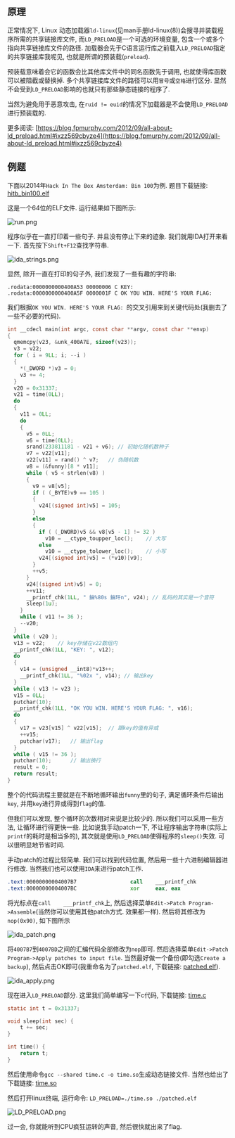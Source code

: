 ## 原理

正常情况下, Linux 动态加载器`ld-linux`(见man手册ld-linux(8))会搜寻并装载程序所需的共享链接库文件, 而`LD_PRELOAD`是一个可选的环境变量, 包含一个或多个指向共享链接库文件的路径. 加载器会先于C语言运行库之前载入`LD_PRELOAD`指定的共享链接库我呢见, 也就是所谓的预装载(`preload`).

预装载意味着会它的函数会比其他库文件中的同名函数先于调用, 也就使得库函数可以被阻截或替换掉. 多个共享链接库文件的路径可以用`冒号`或`空格`进行区分. 显然不会受到`LD_PRELOAD`影响的也就只有那些静态链接的程序了.

当然为避免用于恶意攻击, 在`ruid != euid`的情况下加载器是不会使用`LD_PRELOAD`进行预装载的. 

更多阅读: [https://blog.fpmurphy.com/2012/09/all-about-ld_preload.html#ixzz569cbyze4](https://blog.fpmurphy.com/2012/09/all-about-ld_preload.html#ixzz569cbyze4)

## 例题

下面以2014年`Hack In The Box Amsterdam: Bin 100`为例. 题目下载链接: [hitb_bin100.elf](/reverse/linux/example/2014_hitb/hitb_bin100.elf)

这是一个64位的ELF文件. 运行结果如下图所示:

![run.png](/reverse/linux/figure/2014_hitb/run.png)

程序似乎在一直打印着一些句子. 并且没有停止下来的迹象. 我们就用IDA打开来看一下. 首先按下`Shift+F12`查找字符串. 

![ida_strings.png](/reverse/linux/figure/2014_hitb/ida_strings.png)

显然, 除开一直在打印的句子外, 我们发现了一些有趣的字符串:

```
.rodata:0000000000400A53 00000006 C KEY: 
.rodata:0000000000400A5F 0000001F C OK YOU WIN. HERE'S YOUR FLAG: 
```

我们根据`OK YOU WIN. HERE'S YOUR FLAG: `的交叉引用来到关键代码处(我删去了一些不必要的代码). 

```  c
int __cdecl main(int argc, const char **argv, const char **envp)
{
  qmemcpy(v23, &unk_400A7E, sizeof(v23));
  v3 = v22;
  for ( i = 9LL; i; --i )
  {
    *(_DWORD *)v3 = 0;
    v3 += 4;
  }
  v20 = 0x31337;
  v21 = time(0LL);
  do
  {
    v11 = 0LL;
    do
    {
      v5 = 0LL;
      v6 = time(0LL);
      srand(233811181 - v21 + v6); // 初始化随机数种子
      v7 = v22[v11];
      v22[v11] = rand() ^ v7;   // 伪随机数
      v8 = (&funny)[8 * v11];
      while ( v5 < strlen(v8) )
      {
        v9 = v8[v5];
        if ( (_BYTE)v9 == 105 )
        {
          v24[(signed int)v5] = 105;
        }
        else
        {
          if ( (_DWORD)v5 && v8[v5 - 1] != 32 )
            v10 = __ctype_toupper_loc();    // 大写
          else
            v10 = __ctype_tolower_loc();    // 小写
          v24[(signed int)v5] = (*v10)[v9];
        }
        ++v5;
      }
      v24[(signed int)v5] = 0;
      ++v11;
      __printf_chk(1LL, " 鈾%80s 鈾玕n", v24); // 乱码的其实是一个音符
      sleep(1u);
    }
    while ( v11 != 36 );
    --v20;
  }
  while ( v20 );
  v13 = v22;    // key存储在v22数组内
  __printf_chk(1LL, "KEY: ", v12);
  do
  {
    v14 = (unsigned __int8)*v13++; 
    __printf_chk(1LL, "%02x ", v14); // 输出key
  }
  while ( v13 != v23 );     
  v15 = 0LL;
  putchar(10);
  __printf_chk(1LL, "OK YOU WIN. HERE'S YOUR FLAG: ", v16);
  do
  {
    v17 = v23[v15] ^ v22[v15];  // 跟key的值有异或
    ++v15;
    putchar(v17);   // 输出flag
  }
  while ( v15 != 36 );
  putchar(10);      // 输出换行
  result = 0;
  return result;
}
```

整个的代码流程主要就是在不断地循环输出`funny`里的句子, 满足循环条件后输出`key`, 并用`key`进行异或得到`flag`的值.

但我们可以发现, 整个循环的次数相对来说是比较少的. 所以我们可以采用一些方法, 让循环进行得更快一些. 比如说我手动patch一下, 不让程序输出字符串(实际上`printf`的耗时是相当多的), 其次就是使用`LD_PRELOAD`使得程序的`sleep()`失效. 可以很明显地节省时间. 

手动patch的过程比较简单. 我们可以找到代码位置, 然后用一些十六进制编辑器进行修改. 当然我们也可以使用`IDA`来进行patch工作. 

``` asm
.text:00000000004007B7                 call    ___printf_chk
.text:00000000004007BC                 xor     eax, eax
```

将光标点在`call    ___printf_chk`上, 然后选择菜单`Edit->Patch Program->Assemble`(当然你可以使用其他patch方式. 效果都一样).  然后将其修改为`nop(0x90)`, 如下图所示

![ida_patch.png](/reverse/linux/figure/2014_hitb/ida_patch.png)

将`4007B7`到`4007BD`之间的汇编代码全部修改为`nop`即可. 然后选择菜单`Edit->Patch Program->Apply patches to input file`. 当然最好做一个备份(即勾选`Create a backup`), 然后点击OK即可(我重命名为了`patched.elf`, 下载链接: [patched.elf](/reverse/linux/example/2014_hitb/patched.elf)). 

![ida_apply.png](/reverse/linux/figure/2014_hitb/ida_apply.png)

现在进入`LD_PRELOAD`部分. 这里我们简单编写一下c代码, 下载链接: [time.c](/reverse/linux/example/2014_hitb/time.c)

``` c
static int t = 0x31337;

void sleep(int sec) {
	t += sec;
}

int time() {
	return t;
}
```

然后使用命令`gcc --shared time.c -o time.so`生成动态链接文件. 当然也给出了下载链接: [time.so](/reverse/linux/example/2014_hitb/time.so)

然后打开linux终端, 运行命令: `LD_PRELOAD=./time.so ./patched.elf`

![LD_PRELOAD.png](/reverse/linux/figure/2014_hitb/ld_preload.png)

过一会, 你就能听到CPU疯狂运转的声音, 然后很快就出来了flag.
